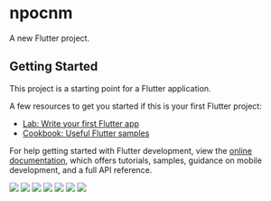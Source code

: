 # npocnm

A new Flutter project.

## Getting Started

This project is a starting point for a Flutter application.

A few resources to get you started if this is your first Flutter project:

- [Lab: Write your first Flutter app](https://docs.flutter.dev/get-started/codelab)
- [Cookbook: Useful Flutter samples](https://docs.flutter.dev/cookbook)

For help getting started with Flutter development, view the
[online documentation](https://docs.flutter.dev/), which offers tutorials,
samples, guidance on mobile development, and a full API reference.

![](https://github.com/enginbatintrx/npocNM066/blob/main/Screenshot_1713197431.png)
![](https://github.com/enginbatintrx/npocNM066/blob/main/Screenshot_1713197479.png)
![](https://github.com/enginbatintrx/npocNM066/blob/main/Screenshot_1713197481.png)
![](https://github.com/enginbatintrx/npocNM066/blob/main/Screenshot_1713197492.png)
![](https://github.com/enginbatintrx/npocNM066/blob/main/Screenshot_1713197503.png)
![](https://github.com/enginbatintrx/npocNM066/blob/main/Screenshot_1713197506.png)
![](https://github.com/enginbatintrx/npocNM066/blob/main/Screenshot_1713197508.png)
